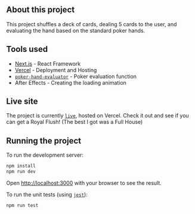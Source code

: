 ## About this project
This project shuffles a deck of cards, dealing 5 cards to the user, and evaluating the hand based on the standard poker hands.

## Tools used
* [Next.js](https://nextjs.org/) - React Framework
* [Vercel](https://vercel.com/) - Deployment and Hosting
* [`poker-hand-evaluator`](https://www.npmjs.com/package/poker-hand-evaluator?activeTab=readme) - Poker evaluation function
* After Effects - Creating the loading animation

## Live site
The project is currently [`live`](https://poker-coral-five.vercel.app/), hosted on Vercel.
Check it out and see if you can get a Royal Flush! (The best I got was a Full House)

## Running the project
To run the development server:
```bash
npm install
npm run dev
```
Open [http://localhost:3000](http://localhost:3000) with your browser to see the result.

To run the unit tests (using [`jest`](https://jestjs.io/)):
```bash
npm run test
```

